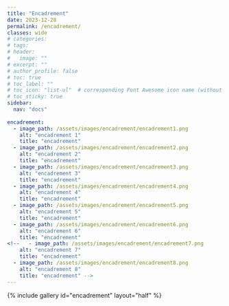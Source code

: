```yaml
---
title: "Encadrement"
date: 2023-12-28
permalink: /encadrement/
classes: wide
# categories: 
# tags: 
# header:
#   image: ""
# excerpt: ""
# author_profile: false
# toc: true
# toc_label: ""
# toc_icon: "list-ul"  # corresponding Font Awesome icon name (without fa prefix)
# toc_sticky: true
sidebar:
  nav: "docs"
  
encadrement:
  - image_path: /assets/images/encadrement/encadrement1.png
    alt: "encadrement 1"
    title: "encadrement"
  - image_path: /assets/images/encadrement/encadrement2.png
    alt: "encadrement 2"
    title: "encadrement"
  - image_path: /assets/images/encadrement/encadrement3.png
    alt: "encadrement 3"
    title: "encadrement"
  - image_path: /assets/images/encadrement/encadrement4.png
    alt: "encadrement 4"
    title: "encadrement"
  - image_path: /assets/images/encadrement/encadrement5.png
    alt: "encadrement 5"
    title: "encadrement"
  - image_path: /assets/images/encadrement/encadrement6.png
    alt: "encadrement 6"
    title: "encadrement"
<!--   - image_path: /assets/images/encadrement/encadrement7.png
    alt: "encadrement 7"
    title: "encadrement"
  - image_path: /assets/images/encadrement/encadrement8.png
    alt: "encadrement 8"
    title: "encadrement" -->
---
```


{% include gallery id="encadrement" layout="half" %}


